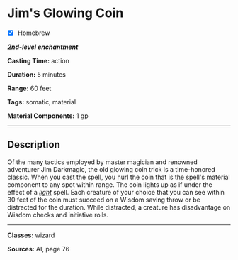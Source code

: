 # Jim's Glowing Coin

- [x] Homebrew

***2nd-level enchantment***

**Casting Time:** action

**Duration:** 5 minutes

**Range:** 60 feet

**Tags:** somatic, material

**Material Components:** 1 gp

---

## Description
Of the many tactics employed by master magician and renowned adventurer Jim Darkmagic, the old glowing coin trick is a time-honored classic. When you cast the spell, you hurl the coin that is the spell's material component to any spot within range. The coin lights up as if under the effect of a [*light*](../cantrips/light.md) spell. Each creature of your choice that you can see within 30 feet of the coin must succeed on a Wisdom saving throw or be distracted for the duration. While distracted, a creature has disadvantage on Wisdom checks and initiative rolls.

---

**Classes:** wizard

**Sources:** AI, page 76
